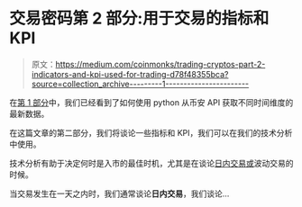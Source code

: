# 交易密码第 2 部分:用于交易的指标和 KPI

> 原文：<https://medium.com/coinmonks/trading-cryptos-part-2-indicators-and-kpi-used-for-trading-d78f48355bca?source=collection_archive---------1----------------------->

在[第 1 部分](/coinmonks/trading-cryptos-how-to-get-the-data-and-create-interactive-visualisations-with-python-and-plotly-f76424c29082)中，我们已经看到了如何使用 python 从币安 API 获取不同时间维度的最新数据。

在这篇文章的第二部分，我们将谈论一些指标和 KPI，我们可以在我们的技术分析中使用。

技术分析有助于决定何时是入市的最佳时机，尤其是在谈论[日内交易或](https://www.investopedia.com/articles/active-trading/052815/pros-cons-day-trading-vs-swing-trading.asp)波动交易的时候。

当交易发生在一天之内时，我们通常谈论**日内交易**，我们谈论…